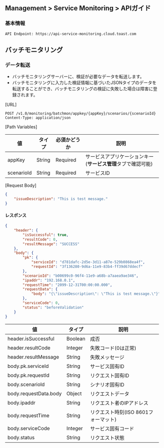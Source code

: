 ## Management > Service Monitoring > APIガイド

### 基本情報
```
API Endpoint: https://api-service-monitoring.cloud.toast.com
```

## バッチモニタリング

### データ転送
- バッチモニタリングサーバーに、検証が必要なデータを転送します。
- バッチモニタリングに入力した検証情報に基づいたJSONタイプのデータを転送することができ、バッチモニタリングの検証に失敗した場合は障害に登録されます。

[URL]
```
POST /v1.0/monitoring/batchmon/appkey/{appKey}/scenarios/{scenarioId}
Content-Type: application/json
```

[Path Variables]

| 値 |	タイプ | 必須かどうか |	説明 |
|---|---|---|--|
| appKey | String | Required | サービスアプリケーションキー(**サービス管理**タブで確認可能) |
| scenarioId | String | Required | サービスID |

[Request Body]
```json
{
    "issueDescription": "This is test message."
}
```


#### レスポンス
```json
{
    "header": {
        "isSuccessful": true,
        "resultCode": 0,
        "resultMessage": "SUCCESS"
    },
    "body": {
        "pk": {
            "serviceId": "d781dafc-2d5e-3d11-a87e-529b0868ea4f",
            "requestId": "3f136280-9d6a-11e9-83b4-ff39d67ddecf"
        },
        "scenarioId": "b00699c0-96f4-11e9-a68b-a7aaea9ae346",
        "ipaddr": "192.168.0.1",
        "requestTime": "2099-12-31T00:00:00.000",
        "requestData": {
            "body": "{\"issueDescription\": \"This is test message.\"}"
        },
        "serviceCode": 0,
        "status": "beforeValidation"
    }
}
```

| 値 | タイプ | 説明 |
|---|---|---|
| header.isSuccessful | Boolean | 成否 |
| header.resultCode | Integer | 失敗コード(0は正常) |
| header.resultMessage | String | 失敗メッセージ |
| body.pk.serviceId | String | サービス固有ID |
| body.pk.requestId | String | リクエスト固有ID |
| body.scenarioId | String | シナリオ固有ID |
| body.requestData.body | Object | リクエストデータ |
| body.ipaddr | String | リクエスト者のIPアドレス |
| body.requestTime | String | リクエスト時刻(ISO 8601フォーマット) |
| body.serviceCode | Integer | サービス固有コード |
| body.status | String | リクエスト状態 |
